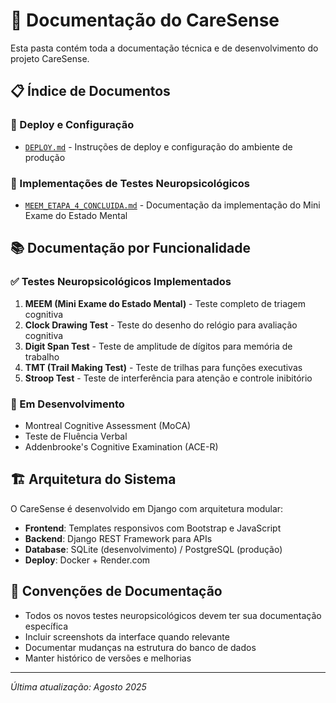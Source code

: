 # 📖 Documentação do CareSense

Esta pasta contém toda a documentação técnica e de desenvolvimento do projeto CareSense.

## 📋 Índice de Documentos

### 🚀 Deploy e Configuração
- [`DEPLOY.md`](./DEPLOY.md) - Instruções de deploy e configuração do ambiente de produção

### 🧠 Implementações de Testes Neuropsicológicos
- [`MEEM_ETAPA_4_CONCLUIDA.md`](./MEEM_ETAPA_4_CONCLUIDA.md) - Documentação da implementação do Mini Exame do Estado Mental

## 📚 Documentação por Funcionalidade

### ✅ Testes Neuropsicológicos Implementados
1. **MEEM (Mini Exame do Estado Mental)** - Teste completo de triagem cognitiva
2. **Clock Drawing Test** - Teste do desenho do relógio para avaliação cognitiva
3. **Digit Span Test** - Teste de amplitude de dígitos para memória de trabalho
4. **TMT (Trail Making Test)** - Teste de trilhas para funções executivas
5. **Stroop Test** - Teste de interferência para atenção e controle inibitório

### 🔄 Em Desenvolvimento
- Montreal Cognitive Assessment (MoCA)
- Teste de Fluência Verbal
- Addenbrooke's Cognitive Examination (ACE-R)

## 🏗️ Arquitetura do Sistema

O CareSense é desenvolvido em Django com arquitetura modular:

- **Frontend**: Templates responsivos com Bootstrap e JavaScript
- **Backend**: Django REST Framework para APIs
- **Database**: SQLite (desenvolvimento) / PostgreSQL (produção)
- **Deploy**: Docker + Render.com

## 📝 Convenções de Documentação

- Todos os novos testes neuropsicológicos devem ter sua documentação específica
- Incluir screenshots da interface quando relevante
- Documentar mudanças na estrutura do banco de dados
- Manter histórico de versões e melhorias

---
*Última atualização: Agosto 2025*
